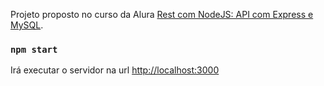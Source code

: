 Projeto proposto no curso da Alura [Rest com NodeJS: API com Express e MySQL](https://www.alura.com.br/curso-online-node-rest-api).

### `npm start`

Irá executar o servidor na url [http://localhost:3000](http://localhost:3000)
